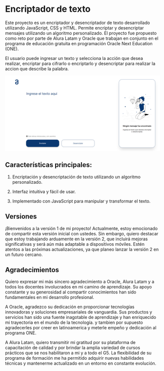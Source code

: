 # Encriptador de texto

Este proyecto es un encriptador y desencriptador de texto desarrollado utilizando JavaScript, CSS y HTML. Permite encriptar y desencriptar mensajes utilizando un algoritmo personalizado. El proyecto fue propuesto como reto por parte de Alura Latam y Oracle que trabajan en conjunto en el programa de educación gratuita en programación Oracle Next Education (ONE).

El usuario puede ingresar un texto y selecciona la acción que desea realizar, encriptar para cifrarlo o encriptarlo y desencriptar para realizar la accion que describe la palabra.

![Screenshot Desktop](img/DesktopSS.png)

## Características principales:

 1. Encriptación y desencriptación de texto utilizando un algoritmo personalizado. 

 2. Interfaz intuitiva y fácil de usar. 
 
 3. Implementado con JavaScript para manipular y transformar el texto.

## Versiones

¡Bienvenidos a la versión 1 de mi proyecto! Actualmente, estoy emocionado de compartir esta versión inicial con ustedes. Sin embargo, quiero destacar que estoy trabajando arduamente en la versión 2, que incluirá mejoras significativas y será aún más adaptable a dispositivos móviles. Estén atentos a las próximas actualizaciones, ya que planeo lanzar la versión 2 en un futuro cercano.

## Agradecimientos

Quiero expresar mi más sincero agradecimiento a Oracle, Alura Latam y a todos los docentes involucrados en mi camino de aprendizaje. Su apoyo constante y su generosidad al compartir conocimientos han sido fundamentales en mi desarrollo profesional.

A Oracle, agradezco su dedicación en proporcionar tecnologías innovadoras y soluciones empresariales de vanguardia. Sus productos y servicios han sido una fuente inagotable de aprendizaje y han enriquecido mi trayectoria en el mundo de la tecnología. y tambien por supuesto agradecerles por creer en latinoamerica y meterle empeño y dedicación al programa ONE.

A Alura Latam, quiero transmitir mi gratitud por su plataforma de capacitación de calidad y por brindar la amplia variedad de cursos prácticos que se nos habilitaron a mi y a todo el G5. La flexibilidad de su programa de formación me ha permitido adquirir nuevas habilidades técnicas y mantenerme actualizado en un entorno en constante evolución.
